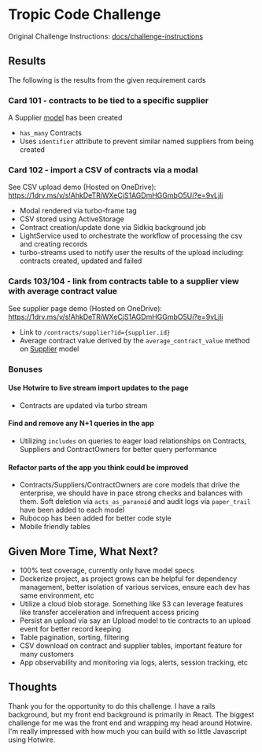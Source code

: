 # Tropic Code Challenge

Original Challenge Instructions: [docs/challenge-instructions](docs/challenge-instructions.md)

## Results

The following is the results from the given requirement cards

### Card 101 - contracts to be tied to a specific supplier

A Supplier [model](app/models/supplier.rb) has been created
- `has_many` Contracts
- Uses `identifier` attribute to prevent similar named suppliers from being created

### Card 102 - import a CSV of contracts via a modal

See CSV upload demo (Hosted on OneDrive): https://1drv.ms/v/s!AhkDeTRiWXeCjS1AGDmHGGmbO5Ui?e=9vLjli

- Modal rendered via turbo-frame tag
- CSV stored using ActiveStorage
- Contract creation/update done via Sidkiq background job
- LightService used to orchestrate the workflow of processing the csv and creating records
- turbo-streams used to notify user the results of the upload including: contracts created, updated and failed

### Cards 103/104 - link from contracts table to a supplier view with average contract value

See supplier page demo (Hosted on OneDrive): https://1drv.ms/v/s!AhkDeTRiWXeCjS1AGDmHGGmbO5Ui?e=9vLjli

- Link to `/contracts/supplier?id={supplier.id}`
- Average contract value derived by the `average_contract_value` method on [Supplier](app/models/supplier.rb) model

### Bonuses

#### Use Hotwire to live stream import updates to the page
- Contracts are updated via turbo stream

#### Find and remove any N+1 queries in the app
- Utilizing `includes` on queries to eager load relationships on Contracts, Suppliers and ContractOwners for better query performance

#### Refactor parts of the app you think could be improved
- Contracts/Suppliers/ContractOwners are core models that drive the enterprise, we should have in pace strong checks and balances with them. Soft deletion via `acts_as_paranoid` and audit logs via `paper_trail` have been added to each model
- Rubocop has been added for better code style
- Mobile friendly tables

## Given More Time, What Next?
- 100% test coverage, currently only have model specs
- Dockerize project, as project grows can be helpful for dependency management, better isolation of various services, ensure each dev has same environment, etc
- Utilize a cloud blob storage. Something like S3 can leverage features like transfer acceleration and infrequent access pricing
- Persist an upload via say an Upload model to tie contracts to an upload event for better record keeping
- Table pagination, sorting, filtering
- CSV download on contract and supplier tables, important feature for many customers
- App observability and monitoring via logs, alerts, session tracking, etc

## Thoughts

Thank you for the opportunity to do this challenge. I have a rails background, but my front end background is primarily in React.
The biggest challenge for me was the front end and wrapping my head around Hotwire. I'm really impressed with how much you can build with so
little Javascript using Hotwire.
